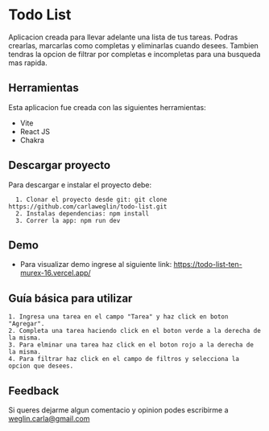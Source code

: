 
# Todo List

Aplicacion creada para llevar adelante una lista de tus tareas. Podras crearlas, marcarlas como completas y eliminarlas cuando desees. Tambien tendras la opcion de filtrar por completas e incompletas para una busqueda mas rapida.



## Herramientas

Esta aplicacion fue creada con las siguientes herramientas:

  * Vite
  * React JS
  * Chakra

  

    
## Descargar proyecto

Para descargar e instalar el proyecto debe:

```
  1. Clonar el proyecto desde git: git clone https://github.com/carlaweglin/todo-list.git
  2. Instalas dependencias: npm install
  3. Correr la app: npm run dev
```


## Demo

* Para visualizar demo ingrese al siguiente link: https://todo-list-ten-murex-16.vercel.app/


## Guía básica para utilizar

    1. Ingresa una tarea en el campo "Tarea" y haz click en boton "Agregar".
    2. Completa una tarea haciendo click en el boton verde a la derecha de la misma.
    3. Para elminar una tarea haz click en el boton rojo a la derecha de la misma.
    4. Para filtrar haz click en el campo de filtros y selecciona la opcion que desees.

## Feedback

Si queres dejarme algun comentacio y opinion podes escribirme a weglin.carla@gmail.com

